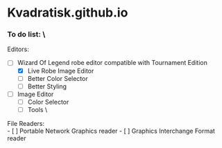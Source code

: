 # Kvadratisk.github.io

### To do list: \
Editors: 
  - [ ] Wizard Of Legend robe editor compatible with Tournament Edition
    - [x] Live Robe Image Editor
    - [ ] Better Color Selector
    - [ ] Better Styling
  - [ ] Image Editor
    - [ ] Color Selector
    - [ ] Tools \

File Readers: \
    - [ ] Portable Network Graphics reader
    - [ ] Graphics Interchange Format reader
